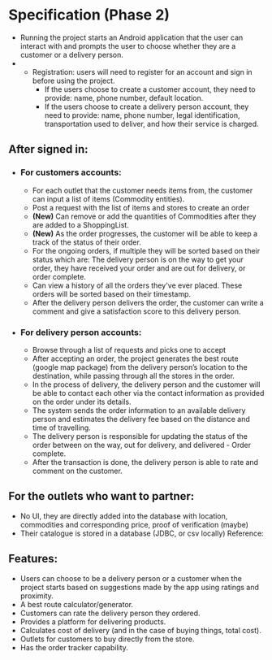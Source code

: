 # Specification (Phase 2)

- Running the project starts an Android application that the user can interact with and prompts the user to choose whether they are a customer or a delivery person.
- - Registration: users will need to register for an account and sign in before using the project.
    - If the users choose to create a customer account, they need to provide: name, phone number, default location.
    - If the users choose to create a delivery person account, they need to provide: name, phone number, legal identification, transportation used to deliver, and how their service is charged.


## After signed in:
- ### For customers accounts:
    - For each outlet that the customer needs items from, the customer can input a list of items (Commodity entities).
    - Post a request with the list of items and stores to create an order
    - **(New)** Can remove or add the quantities of Commodities after they are added to a ShoppingList.
    - **(New)** As the order progresses, the customer will be able to keep a track of the status of their order.
    - For the ongoing orders, if multiple they will be sorted based on their status which are: The delivery person is on the way to get your order, they have received your order and are out for delivery, or order complete.
    - Can view a history of all the orders they've ever placed. These orders will be sorted based on their timestamp.
    - After the delivery person delivers the order, the customer can write a comment and give a satisfaction score to this delivery person.


- ### For delivery person accounts:
    - Browse through a list of requests and picks one to accept
    - After accepting an order, the project generates the best route (google map package) from the delivery person’s location to the destination, while passing through all the stores in the order.
    - In the process of delivery, the delivery person and the customer will be able to contact each other via the contact information as provided on the order under its details.
    - The system sends the order information to an available delivery person and estimates the delivery fee based on the distance and time of travelling.
    - The delivery person is responsible for updating the status of the order between on the way, out for delivery, and delivered - Order complete.
    - After the transaction is done, the delivery person is able to rate and comment on the customer.

## For the outlets who want to partner:
- No UI, they are directly added into the database with location, commodities and corresponding price, proof of verification (maybe)
- Their catalogue is stored in a database (JDBC, or csv locally)
  Reference:


## Features:
- Users can choose to be a delivery person or a customer when the project starts based on suggestions made by the app using ratings and proximity.
- A best route calculator/generator.
- Customers can rate the delivery person they ordered.
- Provides a platform for delivering products.
- Calculates cost of delivery (and in the case of buying things, total cost).
- Outlets for customers to buy directly from the store.
- Has the order tracker capability.

